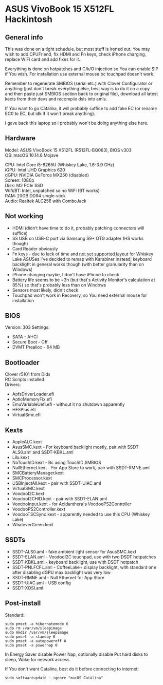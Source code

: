 # ASUS VivoBook 15 X512FL Hackintosh

## General info
This was done on a tight schedule, but most stuff is ironed out. You may wish to add CPUFriend, fix HDMI and Fn keys, check iPhone charging, replace WiFi card and add fixes for it.

Everything is done on hotpatches and C/k/O injection so You can enable SIP if You wish. For installation use external mouse bc touchpad doesn't work. 

Remember to regenerate SMBIOS (serial etc.) with Clover Configurator or anything (just don't break everything else, best way is to do it on a copy and then paste just SMBIOS section back to original file), download all latest kexts from their devs and recompile dsls into amls.

If You want to go Catalina, it will probably suffice to add fake EC (or rename EC0 to EC, but idk if it won't break anything).

I gave back this laptop so I probably won't be doing anything else here.

## Hardware
Model: ASUS VivoBook 15 X512FL (R512FL-BQ083), BIOS v303  
OS: macOS 10.14.6 Mojave

CPU: Intel Core i5-8265U (Whiskey Lake, 1.6-3.9 GHz)  
iGPU: Intel UHD Graphics 620  
dGPU: NVIDIA GeForce MX250 (disabled)  
Screen: 1080p  
Disk: M2 PCIe SSD  
Wifi/BT: Intel, unpatched so no WiFi (BT works)  
RAM: 20GB DDR4 single-stick  
Audio: Realtek ALC256 with ComboJack

## Not working
* HDMI (didn't have time to do it, probably patching connectors will suffice)
* SS USB on USB-C port via Samsung S9+ OTG adapter (HS works though)
* Card Reader obviously
* Fn keys - due to lack of time and [not yet supported layout](https://github.com/hieplpvip/AsusSMC/issues/13) for Whiskey Lake ASUSes I've decided to remap with Karabiner instead; keyboard backlight in general works though (with better granularity than on Windows)
* iPhone charging maybe, I don't have iPhone to check
* Battery life seems to be ~3h (but that's Activity Monitor's calculation at 85%) so that's probably less than on Windows
* Sensors most likely, didn't check
* Touchpad won't work in Recovery, so You need external mouse for installation

## BIOS
Version: 303
Settings:
* SATA - AHCI
* Secure Boot - Off
* DVMT Prealloc - 64 MB

## Bootloader
Clover r5101 from Dids  
RC Scripts installed  
Drivers:
* ApfsDriverLoader.efi
* AptioMemoryFix.efi
* EmuVariableUefi.efi - without it no shutdown apparently
* HFSPlus.efi
* VirtualSmc.efi

## Kexts
* AppleALC.kext
* AsusSMC.kext - For keyboard backlight mostly, pair with SSDT-ALS0.aml and SSDT-KBKL.aml
* Lilu.kext
* NoTouchID.kext - Bc using TouchID SMBIOS
* NullEthernet.kext - For App Store to work, pair with SSDT-RMNE.aml
* SMCBatteryManager.kext
* SMCProcessor.kext
* USBInjectAll.kext - pair with SSDT-UIAC.aml
* VirtualSMC.kext
* VoodooI2C.kext
* VoodooI2CHID.kext - pair with SSDT-ELAN.aml
* VoodooInput.kext - for Acidanthera's VoodooPS2Controller
* VoodooPS2Controller.kext
* VoodooTSCSync.kext - apparently needed to use this CPU (Whiskey Lake)
* WhateverGreen.kext

## SSDTs
* SSDT-ALS0.aml - fake ambient light sensor for AsusSMC.kext
* SSDT-ELAN.aml - VoodooI2C touchpad, use with two DSDT hotpatches
* SSDT-KBKL.aml - keyboard backlight, use with DSDT hotpatch
* SSDT-PNLFCFL.aml - CoffeeLake+ display backlight, with standard one after disabling dGPU max backlight was very low
* SSDT-RMNE.aml - Null Ethernet for App Store
* SSDT-UIAC.aml - USB config
* SSDT-XOSI.aml

## Post-install
Standard:
```
sudo pmset -a hibernatemode 0
sudo rm /var/vm/sleepimage
sudo mkdir /var/vm/sleepimage
sudo pmset -a standby 0
sudo pmset -a autopoweroff 0
sudo pmset -a powernap 0
```
In Energy Saver disable Power Nap, optionally disable Put hard disks to sleep, Wake for network access.

If You don't want Catalina, best do it before connecting to internet:
```
sudo softwareupdate --ignore "macOS Catalina"
```
